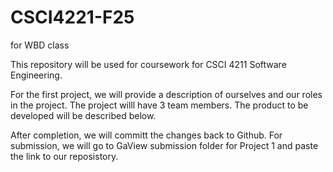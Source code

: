 # CSCI4221-F25
for WBD class

This repository will be used for coursework for CSCI 4211 Software Engineering.

For the first project, we will provide a description of ourselves and our roles in the project. The project willl have 3 team members. The product to be developed will be described below.

After completion, we will committ the changes back to Github. For submission, we will go to GaView submission folder for Project 1
and paste the link to our reposistory.

